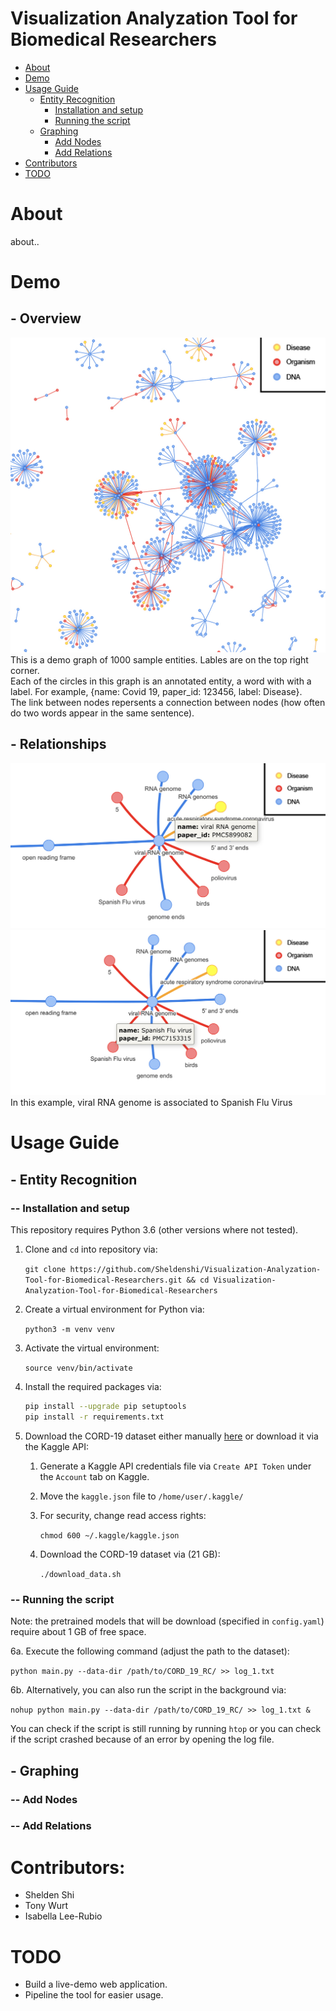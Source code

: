 # Visualization Analyzation Tool for Biomedical Researchers
- [About](#about)
- [Demo](#demo)
- [Usage Guide](#usage-guide)
   - [Entity Recognition](#entity-recognition)
      - [Installation and setup](#installation-and-setup)
      - [Running the script](#running-the-script)
   - [Graphing](#graphing)
      - [Add Nodes](#add-nodes)
      - [Add Relations](#add-relations)
- [Contributors](#contributors)
- [TODO](#todo)

# About
about..
# Demo
## - Overview
![1000 Sample Nodes](media/1000_sample_nodes.jpg)
This is a demo graph of 1000 sample entities. Lables are on the top right corner. <br />
Each of the circles in this graph is an annotated entity, a word with with a label. For example, {name: Covid 19, paper_id: 123456, label: Disease}. <br />
The link between nodes repersents a connection between nodes (how often do two words appear in the same sentence).
## - Relationships
![node1](media/link_sample1.jpg)
![node2](media/link_sample2.jpg)
In this example, viral RNA genome is associated to Spanish Flu Virus
# Usage Guide
## - Entity Recognition
### -- Installation and setup
This repository requires Python 3.6 (other versions where not tested).

1. Clone and `cd` into repository via: 

   `git clone https://github.com/Sheldenshi/Visualization-Analyzation-Tool-for-Biomedical-Researchers.git && cd Visualization-Analyzation-Tool-for-Biomedical-Researchers`

2. Create a virtual environment for Python via: 

   `python3 -m venv venv`

3. Activate the virtual environment: 

   `source venv/bin/activate`

4. Install the required packages via: 

   ```bash
   pip install --upgrade pip setuptools
   pip install -r requirements.txt
   ```

5. Download the CORD-19 dataset either manually [here](https://www.kaggle.com/allen-institute-for-ai/CORD-19-research-challenge) or download it via the Kaggle API:

   1. Generate a Kaggle API credentials file via `Create API Token` under the `Account` tab on Kaggle.

   2. Move the `kaggle.json` file to `/home/user/.kaggle/`

   3. For security, change read access rights: 

      `chmod 600 ~/.kaggle/kaggle.json` 

   4. Download the CORD-19 dataset via (21 GB):

      `./download_data.sh`

### -- Running the script

Note: the pretrained models that will be download (specified in `config.yaml`) require about 1 GB of free space.

6a. Execute the following command (adjust the path to the dataset): 

`python main.py --data-dir /path/to/CORD_19_RC/ >> log_1.txt`

6b. Alternatively, you can also run the script in the background via:

`nohup python main.py --data-dir /path/to/CORD_19_RC/ >> log_1.txt &`

You can check if the script is still running by running `htop` or you can check if the script crashed because of an error by opening the log file.
## - Graphing
### -- Add Nodes
### -- Add Relations
# Contributors:
* Shelden Shi
* Tony Wurt
* Isabella Lee-Rubio
# TODO
* Build a live-demo web application.
* Pipeline the tool for easier usage.
